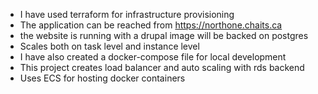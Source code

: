 - I have used terraform for infrastructure provisioning
- The application can be reached from https://northone.chaits.ca
- the website is running with a drupal image will be backed on postgres 
- Scales both on task level and instance level
- I have also created a docker-compose file for local development
- This project creates load balancer and auto scaling with rds backend 
- Uses ECS for hosting docker containers
